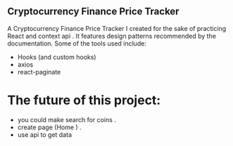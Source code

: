 ## Cryptocurrency Finance Price Tracker


A Cryptocurrency Finance Price Tracker I created for the sake of practicing React and context api . It features design 
patterns recommended by the documentation. Some of the tools used include: <br />

* Hooks (and custom hooks)
* axios
* react-paginate


# The future of this project: <br />

* you could make search for coins . 
* create page (Home ) .
* use api to get data 

